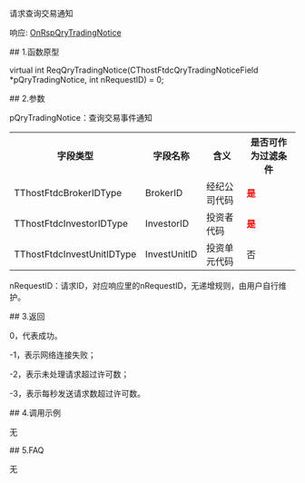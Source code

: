 <p>请求查询交易通知</p>
<p>响应: <a href="../../CTHOSTFTDCTRADERAPI/ONRSPQRYTRADINGNOTICE/">OnRspQryTradingNotice</a></p>
<span class="anchor" id="cefabb5b-6c87-45c6-85b7-2d54264500df"></span>
## 1.函数原型
<p>virtual int ReqQryTradingNotice(CThostFtdcQryTradingNoticeField *pQryTradingNotice, int nRequestID) = 0;</p>
<span class="anchor" id="fad1bd82-7d3f-4931-9267-338cd1d8ba5d"></span>
## 2.参数
<p>pQryTradingNotice：查询交易事件通知</p>
<table><tr><th style="TEXT-ALIGN: center;">字段类型</th><th style="TEXT-ALIGN: center;">字段名称</th><th style="TEXT-ALIGN: center;">含义</th><th style="TEXT-ALIGN: center;">是否可作为过滤条件</th></tr><tr><td style="TEXT-ALIGN: left;">TThostFtdcBrokerIDType</td>
<td style="TEXT-ALIGN: left;">BrokerID</td>
<td style="TEXT-ALIGN: left;">经纪公司代码</td>
<td style="TEXT-ALIGN: left;"><strong><font color="#FF0000">是</font></strong></td>
</tr>
<tr><td style="TEXT-ALIGN: left;">TThostFtdcInvestorIDType</td>
<td style="TEXT-ALIGN: left;">InvestorID</td>
<td style="TEXT-ALIGN: left;">投资者代码</td>
<td style="TEXT-ALIGN: left;"><strong><font color="#FF0000">是</font></strong></td>
</tr>
<tr><td style="TEXT-ALIGN: left;">TThostFtdcInvestUnitIDType</td>
<td style="TEXT-ALIGN: left;">InvestUnitID</td>
<td style="TEXT-ALIGN: left;">投资单元代码</td>
<td style="TEXT-ALIGN: left;">否</td>
</tr>
</table>
<p>nRequestID：请求ID，对应响应里的nRequestID，无递增规则，由用户自行维护。</p>
<span class="anchor" id="2a54b442-b399-492b-92eb-dcb4ce0ae513"></span>
## 3.返回
<p>0，代表成功。</p>
<p>-1，表示网络连接失败；</p>
<p>-2，表示未处理请求超过许可数；</p>
<p>-3，表示每秒发送请求数超过许可数。</p>
<span class="anchor" id="670f09ab-bbd4-4dd3-a90a-e1f0d4fc67bf"></span>
## 4.调用示例
<p>无</p>
<span class="anchor" id="fba65021-94bf-40e1-82e2-211738d35d92"></span>
## 5.FAQ
<p>无</p>
